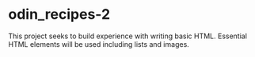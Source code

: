 # odin_recipes-2

This project seeks to build experience with writing
basic HTML. Essential HTML elements will be used including lists and images.